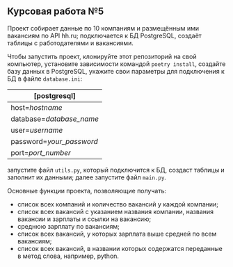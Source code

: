 Курсовая работа №5
----------------------------------------------------------------
Проект собирает данные по 10 компаниям и размещённым ими вакансиям по API hh.ru; подключается к БД PostgreSQL, создаёт таблицы с работодателями и вакансиями.

Чтобы запустить проект, клонируйте этот репозиторий на свой компьютер, установите зависимости командой `poetry install`, 
создайте базу данных в PostgreSQL, укажите свои параметры для подключения к БД в файле `database.ini`:

|[postgresql]  |
|---|
|host=_hostname_ |
|database=_database_name_ |
|user=_username_ |
|password=_your_password_ |
|port=_port_number_ |
запустите файл `utils.py`, который подключится к БД, создаст таблицы и заполнит их данными; далее запустите файл `main.py`.

Основные функции проекта, позволяющие получать:
*  список всех компаний и количество вакансий у каждой компании;
*  список всех вакансий с указанием названия компании, названия вакансии и зарплаты и ссылки на вакансию;
*  среднюю зарплату по вакансиям;
*  список всех вакансий, у которых зарплата выше средней по всем вакансиям;
*  список всех вакансий, в названии которых содержатся переданные в метод слова, например, python.
